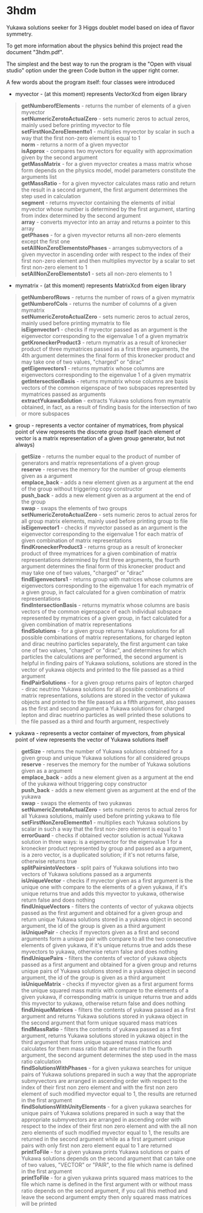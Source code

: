 # 3hdm
Yukawa solutions seeker for 3 Higgs doublet model based on idea of flavor symmetry.

To get more information about the physics behind this project read the document "3hdm.pdf".

The simplest and the best way to run the program is the "Open with visual studio" option under the green Code button in the upper right corner.

A few words about the program itself: four classes were introduced
- myvector - (at this moment) represents VectorXcd from eigen library<br/>
 > **getNumberofElements** - returns the number of elements of a given myvector<br/>
 > **setNumericZerotoActualZero** - sets numeric zeros to actual zeros, mainly used before printing myvector to file<br/>
 > **setFirstNonZeroElementto1** - multiplies myvector by scalar in such a way that the first non-zero element is equal to 1<br/>
 > **norm** - returns a norm of a given myvector<br/>
 > **isApprox** - compares two myvectors for equality with approximation given by the second argument<br/>
 > **getMassMatrix** - for a given myvector creates a mass matrix whose form depends on the physics model, model parameters constitute the arguments list<br/>
 > **getMassRatio** - for a given myvector calculates mass ratio and return the result in a second argument, the first argument determines the step used in calculation<br/>
 > **segment** - returns myvector containing the elements of initial myvector whose number is determined by the first argument, starting from index determined by the second argument<br/>
 > **array** - converts myvector into an array and returns a pointer to this array<br/>
 > **getPhases** - for a given myvector returns all non-zero elements except the first one<br/>
 > **setAllNonZeroElementstoPhases** - arranges submyvectors of a given myvector in ascending order with respect to the index of their first non-zero element and then multiplies myvector by a scalar to set first non-zero element to 1<br/>
 > **setAllNonZeroElementsto1** - sets all non-zero elements to 1

- mymatrix - (at this moment) represents MatrixXcd from eigen library
 > **getNumberofRows** - returns the number of rows of a given mymatrix<br/>
 > **getNumberofCols** - returns the number of columns of a given mymatrix<br/>
 > **setNumericZerotoActualZero** - sets numeric zeros to actual zeros, mainly used before printing mymatrix to file<br/>
 > **isEigenvector1** - checks if myvector passed as an argument is the eigenvector corresponding to the eigenvalue 1 of a given mymatrix<br/>
 > **getKroneckerProduct3** - return mymatrix as a result of kronecker product of three mymatrices passed as a first three arguments, the 4th argument determines the final form of this kronecker product and may take one of two values, "charged" or "dirac"<br/>
 > **getEigenvectors1** - returns mymatrix whose columns are eigenvectors corresponding to the eigenvalue 1 of a given mymatrix<br/>
 > **getIntersectionBasis** - returns mymatrix whose columns are basis vectors of the common eigenspace of two subspaces represented by mymatrices passed as arguments<br/>
 > **extractYukawaSolution** - extracts Yukawa solutions from mymatrix obtained, in fact, as a result of finding basis for the intersection of two or more subspaces

- group - represents a vector container of mymatrices, from physical point of view represents the discrete group itself (each element of vector is a matrix representation of a given group generator, but not always)
 > **getSize** - returns the number equal to the product of number of generators and matrix representations of a given group<br/>
 > **reserve** - reserves the memory for the number of group elements given as a argument<br/>
 > **emplace_back** - adds a new element given as a argument at the end of the group without triggering copy constructor<br/>
 > **push_back** - adds a new element given as a argument at the end of the group<br/>
 > **swap** - swaps the elements of two groups<br/>
 > **setNumericZerotoActualZero** - sets numeric zeros to actual zeros for all group matrix elements, mainly used before printing group to file<br/>
 > **isEigenvector1** - checks if myvector passed as an argument is the eigenvector corresponding to the eigenvalue 1 for each matrix of given combination of matrix representations<br/>
 > **findKroneckerProduct3** - returns group as a result of kronecker product of three mymatrices for a given combination of matrix representations determined by first three arguments, the fourth argument determines the final form of this kronecker product and may take one of two values, "charged" or "dirac"<br/>
 > **findEigenvectors1** - returns group with matrices whose columns are eigenvectors corresponding to the eigenvalue 1 for each mymatrix of a given group, in fact calculated for a given combination of matrix representations<br/>
 > **findIntersectionBasis** - returns mymatrix whose columns are basis vectors of the common eigenspace of each individual subspace represented by mymatrices of a given group, in fact calculated for a given combination of matrix representations<br/>
 > **findSolutions** - for a given group returns Yukawa solutions for all possible combinations of matrix representations, for charged lepton and dirac neutrino particles separately, the first argument can take one of two values, "charged" or "dirac", and determines for which particles the calculations are performed, the second argument is helpful in finding pairs of Yukawa solutions, solutions are stored in the vector of yukawa objects and printed to the file passed as a third argument<br/>
 > **findPairSolutions** - for a given group returns pairs of lepton charged - dirac neutrino Yukawa solutions for all possible combinations of matrix representations, solutions are stored in the vector of yukawa objects and printed to the file passed as a fifth argument, also passes as the first and second argument a Yukawa solutions for charged lepton and dirac nuetrino particles as well printed these solutions to the file passed as a third and fourth argument, respectively

- yukawa - represents a vector container of myvectors, from physical point of view represents the vector of Yukawa solutions itself
 > **getSize** - returns the number of Yukawa solutions obtained for a given group and unique Yukawa solutions for all considered groups<br/>
 > **reserve** - reserves the memory for the number of Yukawa solutions given as a argument<br/>
 > **emplace_back** - adds a new element given as a argument at the end of the yukawa without triggering copy constructor<br/>
 > **push_back** - adds a new element given as argument at the end of the yukawa<br/>
 > **swap** - swaps the elements of two yukawas<br/>
 > **setNumericZerotoActualZero** - sets numeric zeros to actual zeros for all Yukawa solutions, mainly used before printing yukawa to file<br/>
 > **setFirstNonZeroElementto1** - multiplies each Yukawa solutions by scalar in such a way that the first non-zero element is equal to 1<br/>
 > **errorGuard** - checks if obtained vector solution is actual Yukawa solution in three ways: is a eigenvector for the eigenvalue 1 for a kronecker product represented by group and passed as a argument, is a zero vector, is a duplicated solution; if it's not returns false, otherwise returns true<br/>
 > **splitPairsintoVectors** - split pairs of Yukawa solutions into two vectors of Yukawa solutions passed as a arguments<br/>
 > **isUniqueVector** - checks if myvector given as a first argument is the unique one with compare to the elements of a given yukawa, if it's unique returns true and adds this myvector to yukawa, otherwise return false and does nothing<br/>
 > **findUniqueVectors** - filters the contents of vector of yukawa objects passed as the first argument and obtained for a given group and return unique Yukawa solutions stored in a yukawa object in second argument, the id of the group is given as a third argument<br/>
 > **isUniquePair** - checks if myvectors given as a first and second arguments form a unique pair with compare to all the two consecutive elements of given yukawa, if it's unique returns true and adds these myvectors to yukawa, otherwise return false and does nothing<br/>
 > **findUniquePairs** - filters the contents of vector of yukawa objects passed as a first argument and obtained for a given group and returns unique pairs of Yukawa solutions stored in a yukawa object in second argument, the id of the group is given as a third argument<br/>
 > **isUniqueMatrix** - checks if myvector given as a first argument forms the unique squared mass matrix with compare to the elements of a given yukawa, if corresponding matrix is unique returns true and adds this myvector to yukawa, otherwise return false and does nothing<br/>
 > **findUniqueMatrices** - filters the contents of yukawa passed as a first argument and returns Yukawa solutions stored in yukawa object in the second argument that form unique squared mass matrices<br/>
 > **findMassRatio** - filters the contents of yukawa passed as a first argument, returns Yukawa solutions stored in yukawa object in the third argument that form unique squared mass matrices and calculates for them mass ratio that are returned in the fourth argument, the second argument determines the step used in the mass ratio calculation<br/>
 > **findSolutionsWithPhases** - for a given yukawa searches for unique pairs of Yukawa solutions prepared in such a way that the appropriate submyvectors are arranged in ascending order with respect to the index of their first non zero element and with the first non zero element of such modified myvector equal to 1, the results are returned in the first argument<br/>
 > **findSolutionsWithUnityElements** - for a given yukawa searches for unique pairs of Yukawa solutions prepared in such a way that the appropriate submyvectors are arranged in ascending order with respect to the index of their first non zero element and with the all non zero elements of such modified myvector equal to 1, the results are returned in the second argument while as a first argument unique pairs with only first non zero element equal to 1 are returned<br/>
 > **printToFile** - for a given yukawa prints Yukawa solutions or pairs of Yukawa solutions depends on the second argument that can take one of two values, "VECTOR" or "PAIR", to the file which name is defined in the first argument<br/>
 > **printToFile** - for a given yukawa prints squared mass matrices to the file which name is defined in the first argument with or without mass ratio depends on the second argument, if you call this method and leave the second argument empty then only squared mass matrices will be printed

